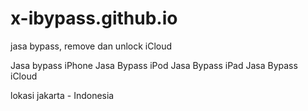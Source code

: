 # x-ibypass.github.io

jasa bypass, remove dan unlock iCloud

Jasa bypass iPhone
Jasa Bypass iPod
Jasa Bypass iPad
Jasa Bypass iCloud

lokasi
jakarta - Indonesia
